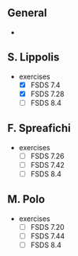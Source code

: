 ## General

* 

## S. Lippolis

* exercises
  * [x] FSDS 7.4
  * [x] FSDS 7.28
  * [ ] FSDS 8.4

## F. Spreafichi

* exercises
  * [ ] FSDS 7.26
  * [ ] FSDS 7.42
  * [ ] FSDS 8.4

## M. Polo

* exercises
  * [ ] FSDS 7.20
  * [ ] FSDS 7.44
  * [ ] FSDS 8.4
